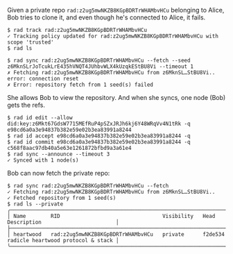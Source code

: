 Given a private repo `rad:z2ug5mwNKZB8KGpBDRTrWHAMbvHCu` belonging to Alice,
Bob tries to clone it, and even though he's connected to Alice, it fails.

``` ~bob
$ rad track rad:z2ug5mwNKZB8KGpBDRTrWHAMbvHCu
✓ Tracking policy updated for rad:z2ug5mwNKZB8KGpBDRTrWHAMbvHCu with scope 'trusted'
$ rad ls
```
``` ~bob (fail)
$ rad sync rad:z2ug5mwNKZB8KGpBDRTrWHAMbvHCu --fetch --seed z6MknSLrJoTcukLrE435hVNQT4JUhbvWLX4kUzqkEStBU8Vi --timeout 1
✗ Fetching rad:z2ug5mwNKZB8KGpBDRTrWHAMbvHCu from z6MknSL…StBU8Vi.. error: connection reset
✗ Error: repository fetch from 1 seed(s) failed
```

She allows Bob to view the repository. And when she syncs, one node (Bob) gets
the refs.

``` ~alice
$ rad id edit --allow did:key:z6Mkt67GdsW7715MEfRuP4pSZxJRJh6kj6Y48WRqVv4N1tRk -q
e98cd6a0a3e94837b382e59e02b3ea83991a8244
$ rad id accept e98cd6a0a3e94837b382e59e02b3ea83991a8244 -q
$ rad id commit e98cd6a0a3e94837b382e59e02b3ea83991a8244 -q
c568f8aac97db40a5e63e1261872bfbd9a3a61e4
$ rad sync --announce --timeout 3
✓ Synced with 1 node(s)
```

Bob can now fetch the private repo:

``` ~bob
$ rad sync rad:z2ug5mwNKZB8KGpBDRTrWHAMbvHCu --fetch
✓ Fetching rad:z2ug5mwNKZB8KGpBDRTrWHAMbvHCu from z6MknSL…StBU8Vi..
✓ Fetched repository from 1 seed(s)
$ rad ls --private
╭───────────────────────────────────────────────────────────────────────────────────────────────────────────╮
│ Name        RID                                 Visibility   Head      Description                        │
├───────────────────────────────────────────────────────────────────────────────────────────────────────────┤
│ heartwood   rad:z2ug5mwNKZB8KGpBDRTrWHAMbvHCu   private      f2de534   radicle heartwood protocol & stack │
╰───────────────────────────────────────────────────────────────────────────────────────────────────────────╯
```
